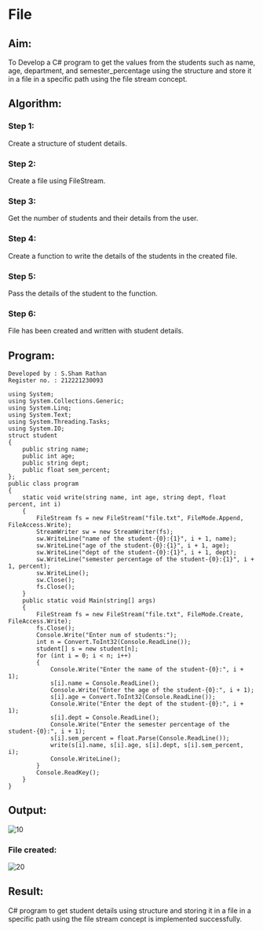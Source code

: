 # File

## Aim:
To Develop a C# program to get the values from the students such as name, age, department, and semester_percentage using the structure and store it in a file in a specific path using the file stream concept.

## Algorithm:
### Step 1:
Create a structure of student details.
### Step 2:
Create a file using FileStream.
### Step 3:
Get the number of students and their details from the user.
### Step 4:
Create a function to write the details of the students in the created file.
### Step 5:
Pass the details of the student to the function.
### Step 6:
File has been created and written with student details.

## Program:
```
Developed by : S.Sham Rathan
Register no. : 212221230093

using System;
using System.Collections.Generic;
using System.Linq;
using System.Text;
using System.Threading.Tasks;
using System.IO;
struct student
{
    public string name;
    public int age;
    public string dept;
    public float sem_percent;
};
public class program
{
    static void write(string name, int age, string dept, float percent, int i)
    {
        FileStream fs = new FileStream("file.txt", FileMode.Append, FileAccess.Write);
        StreamWriter sw = new StreamWriter(fs);
        sw.WriteLine("name of the student-{0}:{1}", i + 1, name);
        sw.WriteLine("age of the student-{0}:{1}", i + 1, age);
        sw.WriteLine("dept of the student-{0}:{1}", i + 1, dept);
        sw.WriteLine("semester percentage of the student-{0}:{1}", i + 1, percent);
        sw.WriteLine();
        sw.Close();
        fs.Close();
    }
    public static void Main(string[] args)
    {
        FileStream fs = new FileStream("file.txt", FileMode.Create, FileAccess.Write);
        fs.Close();
        Console.Write("Enter num of students:");
        int n = Convert.ToInt32(Console.ReadLine());
        student[] s = new student[n];
        for (int i = 0; i < n; i++)
        {
            Console.Write("Enter the name of the student-{0}:", i + 1);
            s[i].name = Console.ReadLine();
            Console.Write("Enter the age of the student-{0}:", i + 1);
            s[i].age = Convert.ToInt32(Console.ReadLine());
            Console.Write("Enter the dept of the student-{0}:", i + 1);
            s[i].dept = Console.ReadLine();
            Console.Write("Enter the semester percentage of the student-{0}:", i + 1);
            s[i].sem_percent = float.Parse(Console.ReadLine());
            write(s[i].name, s[i].age, s[i].dept, s[i].sem_percent, i);
            Console.WriteLine();
        }
        Console.ReadKey();
    }
}  

```


## Output:
![10](https://user-images.githubusercontent.com/93587823/204129777-c44755f7-9170-410c-bd0e-4e5a3f3d3dda.png)
### File created:
![20](https://user-images.githubusercontent.com/93587823/204129772-65a9dc30-c64c-4fe5-a00d-5927b12c5c5f.png)



## Result:
C# program to get student details using structure and storing it in a file in a specific path using the file stream concept is implemented successfully.
